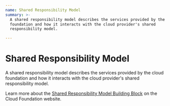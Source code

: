 ```yaml
---
name: Shared Responsibility Model
summary: >-
  A shared responsibility model describes the services provided by the cloud
  foundation and how it interacts with the cloud provider's shared
  responsibility model.

---
```


# Shared Responsibility Model

A shared responsibility model describes the services provided by the cloud foundation and how it interacts with the cloud provider's shared responsibility model.

Learn more about the [Shared Responsibility Model Building Block](https://cloudfoundation.meshcloud.io/maturity-model/security-and-compliance/shared-responsibility-model.html) on the Cloud Foundation website.
